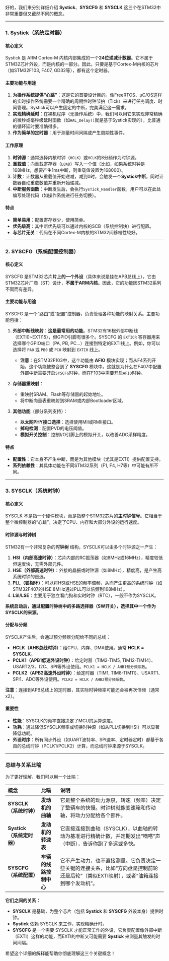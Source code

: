 好的，我们来分别详细介绍 **Systick**、**SYSCFG** 和 **SYSCLK** 这三个在STM32中非常重要但又截然不同的概念。

---

### 1. Systick（系统定时器）

#### 核心定义
Systick 是 ARM Cortex-M 内核内部集成的一个**24位递减计数器**。它不属于STM32芯片外设，而是内核的一部分。因此，只要是基于Cortex-M内核的芯片（如STM32F103, F407, GD32等），都有这个定时器。

#### 主要功能与用途
1.  **为操作系统提供“心跳”**：这是它的首要设计目的。像FreeRTOS、μC/OS这样的实时操作系统需要一个精确的周期性时钟节拍（Tick）来进行任务调度、时间管理。Systick可以产生固定的中断，完美满足这一需求。
2.  **实现精确延时**：在裸机程序（无操作系统）中，我们可以用它来实现非常精确的微秒或毫秒级延时函数（如`HAL_Delay()`就是基于Systick实现的），比普通的循环延时要准确得多。
3.  **作为简单的定时器**：用于测量时间间隔或产生周期性事件。

#### 工作原理
1.  **时钟源**：通常选择内核时钟（`HCLK`）或`HCLK`的8分频作为时钟源。
2.  **重载值**：向重载寄存器（`LOAD`）写入一个值（比如，如果系统时钟是168MHz，想要产生1ms中断，则重载值设置为168000）。
3.  **计数**：计数器从重载值开始递减，减到0时，会触发一个**Systick中断**，同时计数器自动重载数值并重新开始递减。
4.  **中断服务函数**：中断发生后，会执行`SysTick_Handler`函数，用户可以在此处编写处理代码（如操作系统进行任务切换）。

#### 特点
*   **简单易用**：配置寄存器少，使用简单。
*   **优先级高**：其中断优先级可以通过内核的SCB（系统控制块）进行配置。
*   **与芯片无关**：代码在不同Cortex-M内核的STM32间移植性较好。

---

### 2. SYSCFG（系统配置控制器）

#### 核心定义
SYSCFG 是STM32芯片**片上的一个外设**（具体来说是挂在APB总线上），它由STM32芯片厂商（ST）设计，**不属于ARM内核**。因此，它的功能因STM32系列不同而有差异。

#### 主要功能与用途
SYSCFG 是一个“路由”或“配置”控制器，负责管理各种功能的映射关系。主要功能包括：

1.  **外部中断线映射**：**这是最常用的功能**。STM32有16根外部中断线（EXTI0~EXTI15），但GPIO引脚有很多个。SYSCFG 的 `EXTICR` 寄存器用来选择哪个GPIO端口（PA, PB, PC...）连接到特定的EXTI线上。例如，你可以选择将 `PA0` 或 `PB0` 或 `PC0` 映射到 `EXTI0` 线上。
    *   **注意**：在STM32F103中，这个功能由 **AFIO** 模块实现；而从F4系列开始，这个功能被整合到了 **SYSCFG** 模块中。这就是为什么在F407中配置外部中断需要开启`SYSCFG`时钟，而在F103中需要开启`AFIO`时钟。

2.  **存储器重映射**：
    *   重映射SRAM、Flash等存储器的起始地址。
    *   将中断向量表重映射到SRAM或内部Bootloader区域。

3.  **其他功能**（部分系列支持）：
    *   **以太网PHY接口选择**：选择使用MII或RMII接口。
    *   **掉电检测**：配置PVD的电压阈值。
    *   **模拟开关控制**：控制I/O引脚上的模拟开关，以改善ADC采样精度。

#### 特点
*   **配置性**：它本身不产生中断，而是为其他模块（尤其是EXTI）提供配置支持。
*   **系列依赖性**：其具体功能在不同STM32系列（F1, F4, H7等）中可能有所不同。

---

### 3. SYSCLK（系统时钟）

#### 核心定义
SYSCLK 不是指一个硬件模块，而是指整个STM32芯片的**主时钟信号**。它相当于整个微控制器的“心跳”，决定了CPU、内存和大部分外设的运行速度。

#### 时钟源与时钟树
STM32有一个非常复杂的**时钟树** 结构，SYSCLK可以由多个时钟源之一产生：

1.  **HSI（内部高速时钟）**：芯片内部的RC振荡器（如8MHz或16MHz），精度较低但速度快，无需外部元件。
2.  **HSE（外部高速时钟）**：外接的晶振或时钟源（如8MHz），精度高，是产生高系统时钟的首选。
3.  **PLL（锁相环）**：可以将HSI或HSE的频率倍频，从而产生更高的系统时钟（如STM32F407的HSE 8MHz通过PLL可以倍频到168MHz）。
4.  **LSI/LSE**：主要用于独立看门狗和实时时钟（RTC），一般不作为SYSCLK。

**系统启动后，通过配置时钟树中的多路选择器（SW开关），选择其中一个作为SYSCLK的来源。**

#### 分配与分频
SYSCLK产生后，会通过预分频器分配给不同的总线：
*   **HCLK（AHB总线时钟）**：给CPU、内存、DMA使用。通常 **HCLK = SYSCLK**。
*   **PCLK1（APB1低速外设时钟）**：给定时器（TIM2-TIM5, TIM12-TIM14）、USART2/3、I2C、SPI等外设使用。`PCLK1 = HCLK / AHB1预分频系数`。
*   **PCLK2（APB2高速外设时钟）**：给定时器（TIM1, TIM8-TIM11）、USART1、SPI1、ADC等外设使用。`PCLK2 = HCLK / AHB2预分频系数`。

**注意**：连接到APB总线上的定时器，其实际时钟频率可能还会被再次倍频（通常x2）。

#### 重要性
*   **性能**：SYSCLK的频率直接决定了MCU的运算速度。
*   **功耗**：通过降低SYSCLK频率或切换时钟源（如从PLL切换到HSI）可以显著降低功耗。
*   **外设时序**：所有同步外设（如UART波特率、SPI速率、定时器定时）都基于各自的总线时钟（PCLK1/PCLK2）计算，而总线时钟来源于SYSCLK。

---

### 总结与关系比喻

为了更好理解，我们可以用一个比喻：

| 概念                      | 比喻                   | 说明                                                         |
| :------------------------ | :--------------------- | :----------------------------------------------------------- |
| **SYSCLK（系统时钟）**    | **发动机的曲轴**       | 它是整个系统的动力源泉，转速（频率）决定了整辆车的快慢。时钟树就像变速箱和传动轴，将动力分配给各个部件。 |
| **Systick（系统定时器）** | **发动机的转速表**     | 它直接连接到曲轴（SYSCLK），以曲轴的转动为基准进行精确计数，并定期发出“嘀嗒”声（中断），告诉你跑了多远或多快。 |
| **SYSCFG（系统配置）**    | **车辆的线路控制中心** | 它不产生动力，也不直接测量。它负责决定一些关键的连接关系，比如“方向盘是控制前轮还是后轮”（类似EXTI映射），或者“油箱连接到哪个发动机”。 |

**它们之间的关系：**
*   **SYSCLK** 是基础，为整个芯片（包括 **Systick** 和 **SYSCFG** 外设本身）提供时钟。
*   **Systick** 依赖 SYSCLK 来工作，实现精确计时。
*   **SYSCFG** 是一个需要 SYSCLK 才能正常工作的外设，它负责配置像外部中断（EXTI）这样的功能，而EXTI的中断又可能需要 **Systick** 来测量其触发的时间间隔。

希望这个详细的解释能帮助你彻底理解这三个关键概念！